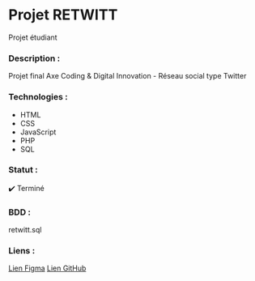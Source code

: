 # Projet RETWITT
Projet étudiant

### Description :
Projet final Axe Coding & Digital Innovation - Réseau social type Twitter

### Technologies :
* HTML
* CSS
* JavaScript
* PHP
* SQL

### Statut :
✔️ Terminé

### BDD :
retwitt.sql

### Liens :
[Lien Figma](https://www.figma.com/file/ZGNn9kRj2s3wi6vR95Yqka/ReTWITT?type=design&node-id=201%3A2&mode=design&t=LdZ8kfp02SJOTNjF-1)
[Lien GitHub](https://github.com/MarquesThomasRestart/retwitt-project)
